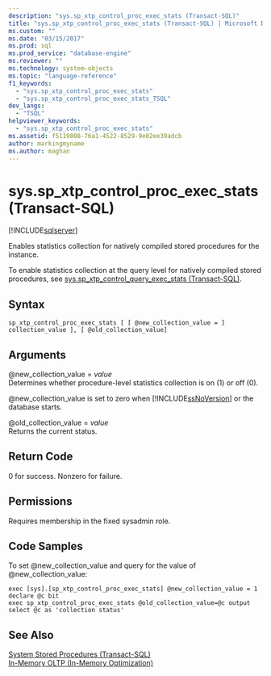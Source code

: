 ```yaml
---
description: "sys.sp_xtp_control_proc_exec_stats (Transact-SQL)"
title: "sys.sp_xtp_control_proc_exec_stats (Transact-SQL) | Microsoft Docs"
ms.custom: ""
ms.date: "03/15/2017"
ms.prod: sql
ms.prod_service: "database-engine"
ms.reviewer: ""
ms.technology: system-objects
ms.topic: "language-reference"
f1_keywords: 
  - "sys.sp_xtp_control_proc_exec_stats"
  - "sys.sp_xtp_control_proc_exec_stats_TSQL"
dev_langs: 
  - "TSQL"
helpviewer_keywords: 
  - "sys.sp_xtp_control_proc_exec_stats"
ms.assetid: f5119808-76a1-4522-8529-9e02ee39adcb
author: markingmyname
ms.author: maghan
---
```

# sys.sp_xtp_control_proc_exec_stats (Transact-SQL)
[!INCLUDE[sqlserver](../../includes/applies-to-version/sqlserver.md)]

  Enables statistics collection for natively compiled stored procedures for the instance.  
  
 To enable statistics collection at the query level for natively compiled stored procedures, see [sys.sp_xtp_control_query_exec_stats &#40;Transact-SQL&#41;](../../relational-databases/system-stored-procedures/sys-sp-xtp-control-query-exec-stats-transact-sql.md).  
  
## Syntax  
  
```  
sp_xtp_control_proc_exec_stats [ [ @new_collection_value = ] collection_value ], [ @old_collection_value]  
```  
  
## Arguments  
 @new_collection_value = *value*  
 Determines whether procedure-level statistics collection is on (1) or off (0).  
  
 @new_collection_value is set to zero when [!INCLUDE[ssNoVersion](../../includes/ssnoversion-md.md)] or the database starts.  
  
 @old_collection_value = *value*  
 Returns the current status.  
  
## Return Code  
 0 for success. Nonzero for failure.  
  
## Permissions  
 Requires membership in the fixed sysadmin role.  
  
## Code Samples  
 To set @new_collection_value and query for the value of @new_collection_value:  
  
```  
exec [sys].[sp_xtp_control_proc_exec_stats] @new_collection_value = 1  
declare @c bit  
exec sp_xtp_control_proc_exec_stats @old_collection_value=@c output  
select @c as 'collection status'  
```  
  
## See Also  
 [System Stored Procedures &#40;Transact-SQL&#41;](../../relational-databases/system-stored-procedures/system-stored-procedures-transact-sql.md)   
 [In-Memory OLTP &#40;In-Memory Optimization&#41;](../../relational-databases/in-memory-oltp/in-memory-oltp-in-memory-optimization.md)  
  
  
